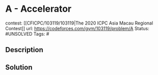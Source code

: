 # A - Accelerator

contest: [[CFICPC/103119/103119|The 2020 ICPC Asia Macau Regional Contest]]
url: https://codeforces.com/gym/103119/problem/A
Status: #UNSOLVED
Tags: #

## Description

## Solution

